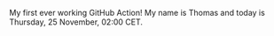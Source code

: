 My first ever working GitHub Action!
My name is Thomas and today is Thursday, 25 November, 02:00 CET. 
